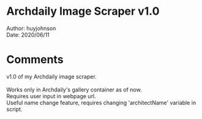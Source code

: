 # Archdaily Image Scraper v1.0
Author: huyjohnson\
Date: 2020/06/11

# Comments
v1.0 of my Archdaily image scraper. \
\
Works only in Archdaily's gallery container as of now. \
Requires user input in webpage url. \
Useful name change feature, requires changing 'architectName' variable in script.
